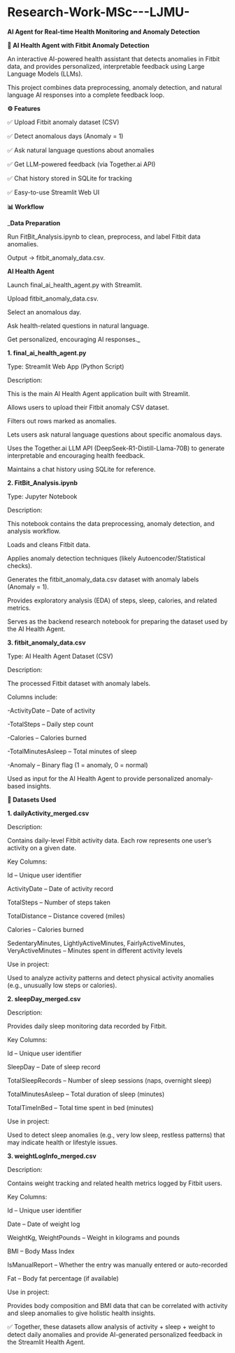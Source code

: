 # Research-Work-MSc---LJMU-


**AI Agent for Real-time Health Monitoring and Anomaly Detection**

**🧠 AI Health Agent with Fitbit Anomaly Detection**

An interactive AI-powered health assistant that detects anomalies in Fitbit data, and provides personalized, interpretable feedback using Large Language Models (LLMs).

This project combines data preprocessing, anomaly detection, and natural language AI responses into a complete feedback loop.

**⚙️ Features**

✅ Upload Fitbit anomaly dataset (CSV)

✅ Detect anomalous days (Anomaly = 1)

✅ Ask natural language questions about anomalies

✅ Get LLM-powered feedback (via Together.ai API)

✅ Chat history stored in SQLite for tracking

✅ Easy-to-use Streamlit Web UI


**📊 Workflow**

_**Data Preparation**

Run FitBit_Analysis.ipynb to clean, preprocess, and label Fitbit data anomalies.

Output → fitbit_anomaly_data.csv.

**AI Health Agent**

Launch final_ai_health_agent.py with Streamlit.

Upload fitbit_anomaly_data.csv.

Select an anomalous day.

Ask health-related questions in natural language.

Get personalized, encouraging AI responses._


**1. final_ai_health_agent.py**

Type: Streamlit Web App (Python Script)

Description:

This is the main AI Health Agent application built with Streamlit.

Allows users to upload their Fitbit anomaly CSV dataset.

Filters out rows marked as anomalies.

Lets users ask natural language questions about specific anomalous days.

Uses the Together.ai LLM API (DeepSeek-R1-Distill-Llama-70B) to generate interpretable and encouraging health feedback.

Maintains a chat history using SQLite for reference.


**2. FitBit_Analysis.ipynb**

Type: Jupyter Notebook

Description:

This notebook contains the data preprocessing, anomaly detection, and analysis workflow.

Loads and cleans Fitbit data.

Applies anomaly detection techniques (likely Autoencoder/Statistical checks).

Generates the fitbit_anomaly_data.csv dataset with anomaly labels (Anomaly = 1).

Provides exploratory analysis (EDA) of steps, sleep, calories, and related metrics.

Serves as the backend research notebook for preparing the dataset used by the AI Health Agent.


**3. fitbit_anomaly_data.csv**

Type: AI Health Agent Dataset (CSV)

Description:

The processed Fitbit dataset with anomaly labels.

Columns include:

-ActivityDate – Date of activity

-TotalSteps – Daily step count

-Calories – Calories burned

-TotalMinutesAsleep – Total minutes of sleep

-Anomaly – Binary flag (1 = anomaly, 0 = normal)

Used as input for the AI Health Agent to provide personalized anomaly-based insights.



**📁 Datasets Used**


**1. dailyActivity_merged.csv**

Description:

Contains daily-level Fitbit activity data. Each row represents one user’s activity on a given date.

Key Columns:

Id – Unique user identifier

ActivityDate – Date of activity record

TotalSteps – Number of steps taken

TotalDistance – Distance covered (miles)

Calories – Calories burned

SedentaryMinutes, LightlyActiveMinutes, FairlyActiveMinutes, VeryActiveMinutes – Minutes spent in different activity levels

Use in project:

Used to analyze activity patterns and detect physical activity anomalies (e.g., unusually low steps or calories).


**2. sleepDay_merged.csv**

Description:

Provides daily sleep monitoring data recorded by Fitbit.

Key Columns:

Id – Unique user identifier

SleepDay – Date of sleep record

TotalSleepRecords – Number of sleep sessions (naps, overnight sleep)

TotalMinutesAsleep – Total duration of sleep (minutes)

TotalTimeInBed – Total time spent in bed (minutes)

Use in project:

Used to detect sleep anomalies (e.g., very low sleep, restless patterns) that may indicate health or lifestyle issues.


**3. weightLogInfo_merged.csv**

Description:

Contains weight tracking and related health metrics logged by Fitbit users.

Key Columns:

Id – Unique user identifier

Date – Date of weight log

WeightKg, WeightPounds – Weight in kilograms and pounds

BMI – Body Mass Index

IsManualReport – Whether the entry was manually entered or auto-recorded

Fat – Body fat percentage (if available)

Use in project:

Provides body composition and BMI data that can be correlated with activity and sleep anomalies to give holistic health insights.


✅ Together, these datasets allow analysis of activity + sleep + weight to detect daily anomalies and provide AI-generated personalized feedback in the Streamlit Health Agent.
